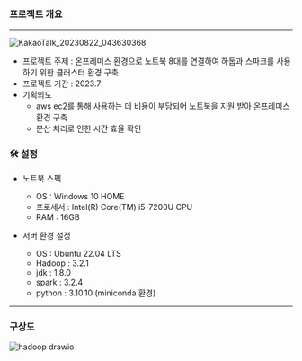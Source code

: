 ### 프로젝트 개요
- - - 
![KakaoTalk_20230822_043630368](https://github.com/jk-Lim/hadoop-cluster/assets/126854782/d3e71480-ea52-4c44-b1f7-7ecb267dc445)

- 프로젝트 주제 : 온프레미스 환경으로 노트북 8대를 연결하여 하둡과 스파크를 사용하기 위한 클러스터 환경 구축
- 프로젝트 기간 : 2023.7
- 기획의도
  - aws ec2를 통해 사용하는 데 비용이 부담되어 노트북을 지원 받아 온프레미스 환경 구축
  - 분산 처리로 인한 시간 효율 확인


### 🛠️ 설정
- 노트북 스펙
  - OS : Windows 10 HOME
  - 프로세서 : Intel(R) Core(TM) i5-7200U CPU
  - RAM : 16GB
 
- 서버 환경 설정
  - OS : Ubuntu 22.04 LTS
  - Hadoop : 3.2.1
  - jdk : 1.8.0
  - spark : 3.2.4
  - python : 3.10.10 (miniconda 환경)
- - -
### 구상도

![hadoop drawio](https://github.com/jk-Lim/hadoop-cluster/assets/126854782/965a69e2-c056-4831-bce2-5e81c1b0b3f6)




